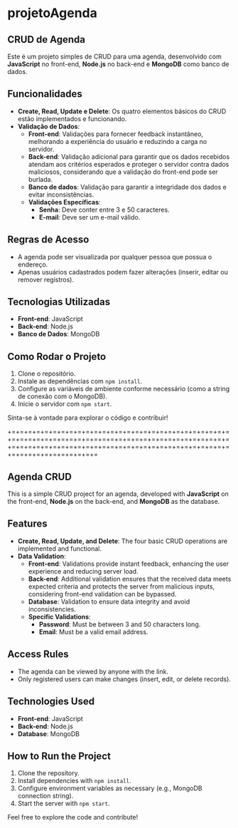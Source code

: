 # projetoAgenda
 
## CRUD de Agenda

Este é um projeto simples de CRUD para uma agenda, desenvolvido com **JavaScript** no front-end, **Node.js** no back-end e **MongoDB** como banco de dados.

## Funcionalidades

- **Create, Read, Update e Delete**: Os quatro elementos básicos do CRUD estão implementados e funcionando.
- **Validação de Dados**:
  - **Front-end**: Validações para fornecer feedback instantâneo, melhorando a experiência do usuário e reduzindo a carga no servidor.
  - **Back-end**: Validação adicional para garantir que os dados recebidos atendam aos critérios esperados e proteger o servidor contra dados maliciosos, considerando que a validação do front-end pode ser burlada.
  - **Banco de dados**: Validação para garantir a integridade dos dados e evitar inconsistências.
  - **Validações Específicas**:
    - **Senha**: Deve conter entre 3 e 50 caracteres.
    - **E-mail**: Deve ser um e-mail válido.

## Regras de Acesso

- A agenda pode ser visualizada por qualquer pessoa que possua o endereço.
- Apenas usuários cadastrados podem fazer alterações (inserir, editar ou remover registros).

## Tecnologias Utilizadas

- **Front-end**: JavaScript
- **Back-end**: Node.js
- **Banco de Dados**: MongoDB

## Como Rodar o Projeto

1. Clone o repositório.
2. Instale as dependências com `npm install`.
3. Configure as variáveis de ambiente conforme necessário (como a string de conexão com o MongoDB).
4. Inicie o servidor com `npm start`.

Sinta-se à vontade para explorar o código e contribuir!

+=+=+=+=+=+=+=+=+=+=+=+=+=+=+=+=+=+=+=+=+=+=+=+=+=+=+=+=+=+=+=+=+=+=+=+=+=+=+=+=+=+=+=+=+=+=+=+=+=+=+=+=+=+=+=+=+=+=+=+=+=+=+=+=+=+=+=+=+=+=+=+=+=+=+=+=+=+=+=+=+=+=+=+=+=+=+=+=+=+=+=+=

## Agenda CRUD

This is a simple CRUD project for an agenda, developed with **JavaScript** on the front-end, **Node.js** on the back-end, and **MongoDB** as the database.

## Features

- **Create, Read, Update, and Delete**: The four basic CRUD operations are implemented and functional.
- **Data Validation**:
  - **Front-end**: Validations provide instant feedback, enhancing the user experience and reducing server load.
  - **Back-end**: Additional validation ensures that the received data meets expected criteria and protects the server from malicious inputs, considering front-end validation can be bypassed.
  - **Database**: Validation to ensure data integrity and avoid inconsistencies.
  - **Specific Validations**:
    - **Password**: Must be between 3 and 50 characters long.
    - **Email**: Must be a valid email address.

## Access Rules

- The agenda can be viewed by anyone with the link.
- Only registered users can make changes (insert, edit, or delete records).

## Technologies Used

- **Front-end**: JavaScript
- **Back-end**: Node.js
- **Database**: MongoDB

## How to Run the Project

1. Clone the repository.
2. Install dependencies with `npm install`.
3. Configure environment variables as necessary (e.g., MongoDB connection string).
4. Start the server with `npm start`.

Feel free to explore the code and contribute!
